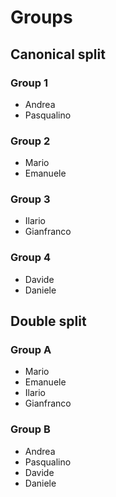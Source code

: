 # Groups

## Canonical split

### Group 1

- Andrea
- Pasqualino

### Group 2

- Mario
- Emanuele

### Group 3

- Ilario
- Gianfranco

### Group 4

- Davide
- Daniele

## Double split

### Group A

- Mario
- Emanuele
- Ilario
- Gianfranco

### Group B

- Andrea
- Pasqualino
- Davide
- Daniele
